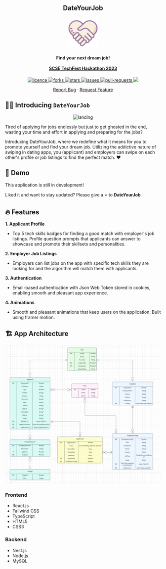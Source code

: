 <h2 align="center"><b>DateYourJob</b></h2>

<p align="center">
<img src="public/icon.png" alt="date-your-job" width="100" />
</p>

<h4 align="center">
  <b>Find your next dream job!</b>
  <br /><br />
  <a href="https://techfest-hackathon-2023.devpost.com/">SCSE TechFest Hackathon 2023</a>
</h4>

<p align="center">
<a href="https://github.com/venusnmj/date-your-job/blob/master/LICENSE" target="blank">
<img src="https://img.shields.io/github/license/venusnmj/date-your-job?style=flat-square" alt="licence" />
</a>
<a href="https://github.com/venusnmj/date-your-job/fork" target="blank">
<img src="https://img.shields.io/github/forks/venusnmj/date-your-job?style=flat-square" alt="forks"/>
</a>
<a href="https://github.com/venusnmj/date-your-job/stargazers" target="blank">
<img src="https://img.shields.io/github/stars/venusnmj/date-your-job?style=flat-square" alt="stars"/>
</a>
<a href="https://github.com/venusnmj/date-your-job/issues" target="blank">
<img src="https://img.shields.io/github/issues/venusnmj/date-your-job?style=flat-square" alt="issues"/>
</a>
<a href="https://github.com/venusnmj/date-your-job/pulls" target="blank">
<img src="https://img.shields.io/github/issues-pr/venusnmj/date-your-job?style=flat-square" alt="pull-requests"/>
</a>
<a href="https://twitter.com/intent/tweet?text=👋%20Check%20this%20amazing%20repo%20https://github.com/venusnmj/date-your-job"><img src="https://img.shields.io/twitter/url?label=Share%20on%20Twitter&style=social&url=https%3A%2F%2Fgithub.com%venusnmj%2Fdate-your-job"></a>
</p>

<p align="center">
    <a href="https://github.com/venusnmj/date-your-job/issues/new/choose">Report Bug</a>
    ·
    <a href="https://github.com/venusnmj/date-your-job/issues/new/choose">Request Feature</a>
</p>

## 👋🏻 Introducing `DateYourJob`

<p align="center">
    <img src="public/landing.png" alt="landing" width=800 />
</p>

Tired of applying for jobs endlessly but just to get ghosted in the end, wasting your time and effort in applying and preparing for the jobs?

Introducing DateYourJob, where we redefine what it means for you to promote yourself and find your dream job. Utilizing the addictive nature of swiping in dating apps, you (applicant) and employers can swipe on each other's profile or job listings to find the perfect match. ❤

## 🚀 Demo

This application is still in development!

Liked it and want to stay updated? Please give a ⭐️ to **DateYourJob**.

## 🔥 Features

**1. Applicant Profile**
- Top 5 tech skills badges for finding a good match with employer's job listings.
Profile question prompts that applicants can answer to showcase and promote their skillsets and personalities.

**2. Employer Job Listings**
- Employers can list jobs on the app with specific tech skills they are looking for and the algorithm will match them with applicants.

**3. Authentication**
- Email-based authentication with Json Web Token stored in cookies, enabling smooth and pleasant app experience.

**4. Animations**
- Smooth and pleasant animations that keep users on the application. Built using framer motion.


## 🏗️ App Architecture

<p align="center">
    <img src="public/erd-diagram.png" alt="diagram" />
</p>

### Frontend

- React.js
- Tailwind CSS
- TypeScript
- HTML5
- CSS3

### Backend

- Nest.js
- Node.js
- MySQL

